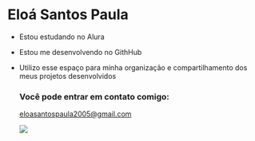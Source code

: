 # Eloá Santos Paula 

- Estou estudando no Alura
- Estou me desenvolvendo no GithHub
- Utilizo esse espaço para minha organização e compartilhamento dos meus projetos desenvolvidos

  ### Você pode entrar em contato comigo:

  eloasantospaula2005@gmail.com

  ![](https://media1.tenor.com/m/mlS3p-yvGqEAAAAC/taylor-swift-cheers.gif)
  
